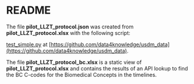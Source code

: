 # README

The file **pilot_LLZT_protocol.json** was created from **pilot_LLZT_protocol.xlsx** with the following script:

[test_simple.py](https://github.com/data4knowledge/usdm_data/blob/main/test_simple.py) at [https://github.com/data4knowledge/usdm_data](https://github.com/data4knowledge/usdm_data).

The file **pilot_LLZT_protocol_bc.xlsx** is a static view of **pilot_LLZT_protocol.xlsx** and contains the results of an API lookup to find the BC C-codes for the Biomedical Concepts in the timelines.
